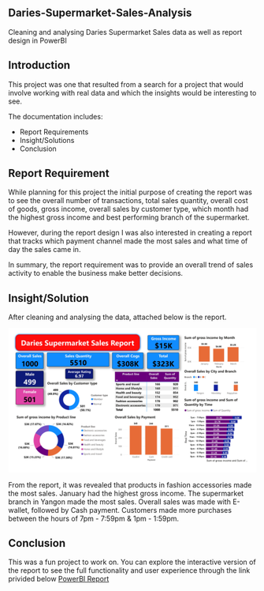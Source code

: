 ## Daries-Supermarket-Sales-Analysis

Cleaning and analysing Daries Supermarket Sales data as well as report design in PowerBI

## Introduction

This project was one that resulted from a search for a project that would involve working with real data and which the insights would be interesting to see. 

The documentation includes:
- Report Requirements
- Insight/Solutions
- Conclusion

## Report Requirement
While planning for this project the initial purpose of creating the report was to see the overall number of transactions, total sales quantity, overall cost of goods, gross income, overall sales by customer type, which month had the highest gross income and best performing branch of the supermarket. 

However, during the report design I was also interested in creating a report that tracks which payment channel made the most sales and what time of day the sales came in.

In summary, the report requirement was to provide an overall trend of sales activity to enable the business make better decisions.

## Insight/Solution
After cleaning and analysing the data, attached below is the report.

![PowerBI Report](https://raw.githubusercontent.com/DariesMedia/DS-Sales-PowerBI-Report/main/DS_PowerBI_Report.jpg)

From the report, it was revealed that products in fashion accessories made the most sales. January had the highest gross income. The supermarket branch in Yangon made the most sales. Overall sales was made with E-wallet, followed by Cash payment. Customers made more purchases between the hours of 7pm - 7:59pm & 1pm - 1:59pm.

## Conclusion
This was a fun project to work on. You can explore the interactive version of the report to see the full functionality and user experience through the link privided below
[PowerBI Report](https://app.powerbi.com/view?r=eyJrIjoiZGU5MDQ4MjQtNjIxYS00M2E3LWFkMjQtYWVhZTAxOTQ4NDU4IiwidCI6IjQzZjFiNDVlLTIwODgtNGE4NS05MTE3LWM1ODhiODdiNDQwYSJ9)
